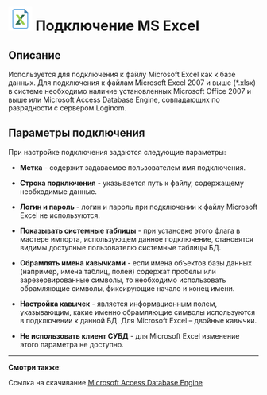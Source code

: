 # ![](../../../media/app/icons/vendors/excelodbcunidacdbconnection.svg) Подключение MS Excel

## Описание

Используется для подключения к файлу Microsoft Excel как к базе данных. 
Для подключения к файлам  Microsoft Excel 2007 и выше (*.xlsx) в системе необходимо наличие установленных Microsoft Office 2007 и выше или Microsoft Access Database Engine, совпадающих по разрядности с сервером Loginom.

## Параметры подключения

При настройке подключения задаются следующие параметры:

* **Метка** - содержит задаваемое пользователем имя подключения.

* **Строка подключения** - указывается путь к файлу, содержащему необходимые данные. 

* **Логин и пароль** - логин и пароль при подключении к файлу Microsoft Excel не используются.

* **Показывать системные таблицы** - при установке этого флага в мастере импорта, использующем данное подключение, становятся видимы доступные пользователю системные таблицы БД.

* **Обрамлять имена кавычками** - если имена объектов базы данных (например, имена таблиц, полей) содержат пробелы или зарезервированные символы, то необходимо использовать обрамляющие символы, фиксирующие начало и конец имени. 

* **Настройка кавычек** - является информационным полем, указывающим, какие именно обрамляющие символы используются в подключении к данной БД. Для Microsoft Excel – двойные кавычки.

* **Не использовать клиент СУБД** -  для Microsoft Excel изменение этого параметра не доступно.

-----

**Смотри также**:

Ссылка на скачивание [Microsoft Access Database Engine](https://www.microsoft.com/en-us/download/details.aspx?id=13255)
